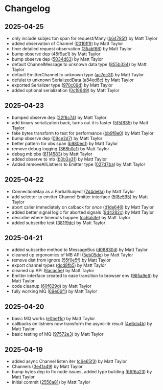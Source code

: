 # Changelog


## 2025-04-25
- only include subjec ton span for request/Many ([b64795f](https://github.com/mjt-engine/mb/commit/b64795f33570a14973c0a11a220803cee391eb7f)) by Matt Taylor
- added observation of Channel ([0010ff9](https://github.com/mjt-engine/mb/commit/0010ff961b0d8cd272d426980a81517b28c54b0e)) by Matt Taylor
- finer detailed request observation ([35abf66](https://github.com/mjt-engine/mb/commit/35abf6654131c52baa947cc766a1a554f325f5f7)) by Matt Taylor
- bump observe dep ([45f9ac1](https://github.com/mjt-engine/mb/commit/45f9ac1236a2f870a481c2f394f2e49278198ba6)) by Matt Taylor
- bump observe dep ([5034d63](https://github.com/mjt-engine/mb/commit/5034d639210f80b017b28e7902e7d39751cf5b3d)) by Matt Taylor
- default ChannelMessage to unknown data type ([855b334](https://github.com/mjt-engine/mb/commit/855b334b21f640f976992bfe3808c85d49d07151)) by Matt Taylor
- default EmitterChannel to unknown type ([ac7ec3f](https://github.com/mjt-engine/mb/commit/ac7ec3f9ad4b0317d103cb5c97c73228645b1b8d)) by Matt Taylor
- defulat to unknown SerializedData ([a84ed8c](https://github.com/mjt-engine/mb/commit/a84ed8c5e2e838113e06409f01e9be4afc813aca)) by Matt Taylor
- exported Serializer type ([970c09d](https://github.com/mjt-engine/mb/commit/970c09d6c4ab254aad3fada61d007a144b80ae05)) by Matt Taylor
- added optional serialization ([0c19649](https://github.com/mjt-engine/mb/commit/0c1964942ce277ea54a4e054b340bc2813cb8e5c)) by Matt Taylor

## 2025-04-23
- bumped observe dep ([22f8c74](https://github.com/mjt-engine/mb/commit/22f8c7490c18c3283d0823766a3c6ef6006e6ade)) by Matt Taylor
- add binary serialization back, turns out it is faster ([5f5f835](https://github.com/mjt-engine/mb/commit/5f5f835d51dc9787340493697eb3be77bbcb09dd)) by Matt Taylor
- fake bytes transform to test for performance ([bb9f8e0](https://github.com/mjt-engine/mb/commit/bb9f8e0f339852da8c500bc89093cb758aefaed8)) by Matt Taylor
- bump observe dep ([09ce2d7](https://github.com/mjt-engine/mb/commit/09ce2d70160781d4e12e62c2bcef109f30423d50)) by Matt Taylor
- better pattern for obs span ([b980ec1](https://github.com/mjt-engine/mb/commit/b980ec1de3d041523c16870530bac7668bfb7e4f)) by Matt Taylor
- remove debug logging ([368b0c1](https://github.com/mjt-engine/mb/commit/368b0c1b551b8d04ea94b6c356258abffcf8b971)) by Matt Taylor
- debug mb obs ([8114583](https://github.com/mjt-engine/mb/commit/811458314bc4905c2ea1f572ce0d9bc55ca12eec)) by Matt Taylor
- added observe to mb ([b0b3a31](https://github.com/mjt-engine/mb/commit/b0b3a31f89130ff35e5b995d9ee98f278ed4dd27)) by Matt Taylor
- Added removeAllListners to Emitter type ([027d7ba](https://github.com/mjt-engine/mb/commit/027d7ba39d7468b8e21d9346d951c333056e45bf)) by Matt Taylor

## 2025-04-22
- ConnectionMap as a PartialSubject ([7d4de0a](https://github.com/mjt-engine/mb/commit/7d4de0a46b454475b1ba1bba2f53b35b35751e10)) by Matt Taylor
- add selector to emitter Channel Emitter interface ([5f8e595](https://github.com/mjt-engine/mb/commit/5f8e595932cdcb0dc965e01e1ab05d4764733a5a)) by Matt Taylor
- abort caller immediately on calback for _once_ ([d1da646](https://github.com/mjt-engine/mb/commit/d1da646c89ef4fac345655b340b0d233cb94f28a)) by Matt Taylor
- added better signal logic for aborted signals ([9d4282c](https://github.com/mjt-engine/mb/commit/9d4282cb1560c94face088d2d81ffa464d9b49f5)) by Matt Taylor
- describe where timeouts happen ([cc6a53e](https://github.com/mjt-engine/mb/commit/cc6a53eaa579c81577c7887a780afc10d7b9436a)) by Matt Taylor
- added subscribe test ([381f9dc](https://github.com/mjt-engine/mb/commit/381f9dc92343ea097fd0bc11458182d40beeac7a)) by Matt Taylor

## 2025-04-21
- added subscribe method to MessageBus ([d08830d](https://github.com/mjt-engine/mb/commit/d08830de419a313b50859a452a1d8006088b92cf)) by Matt Taylor
- cleaned up ergonomics of MB API ([5eb05de](https://github.com/mjt-engine/mb/commit/5eb05de04029cc60f6c02b15e05ef0c880caff85)) by Matt Taylor
- remove dist from ignore ([55f0e5f](https://github.com/mjt-engine/mb/commit/55f0e5faf89d71a39b051ff5dd9f5916a69f28df)) by Matt Taylor
- export channel types ([dcd8fb5](https://github.com/mjt-engine/mb/commit/dcd8fb5f943b04b1502cf0e37b687157a6a62e9c)) by Matt Taylor
- cleaned up API ([6acac5e](https://github.com/mjt-engine/mb/commit/6acac5e3d141080fca35dda560fe5526e442b699)) by Matt Taylor
- Emitter interface created to ease transition to browser env ([985a9e6](https://github.com/mjt-engine/mb/commit/985a9e6a6816301382b1453c25d17e1e2e841205)) by Matt Taylor
- code cleanup ([60f829d](https://github.com/mjt-engine/mb/commit/60f829d65df2ea25f1f32f905a92cfb0b781d624)) by Matt Taylor
- fully working MQ ([69e06f1](https://github.com/mjt-engine/mb/commit/69e06f1df3b87119fce14fb1f2012e4c03369e27)) by Matt Taylor

## 2025-04-20
- basic MQ works ([e0bef1c](https://github.com/mjt-engine/mb/commit/e0bef1c4d83d371dc0f18129a962b5f934568f1b)) by Matt Taylor
- callbacks on listners now transform the async-itr result ([4e6cb4b](https://github.com/mjt-engine/mb/commit/4e6cb4bdb1f516c40d15b41fd9235d9579a85e47)) by Matt Taylor
- basic testing of MQ ([97572e3](https://github.com/mjt-engine/mb/commit/97572e380b3b87b53d02d83d8a587c1023c8085e)) by Matt Taylor

## 2025-04-19
- added async Channel listen iter ([c6e65f3](https://github.com/mjt-engine/mb/commit/c6e65f38c40c046c99199a28959e6b8fb32a7905)) by Matt Taylor
- Channels ([3e41a49](https://github.com/mjt-engine/mb/commit/3e41a49f5ea48ddfda9f6b11079f28193eb521b2)) by Matt Taylor
- bump bytes dep to fix node issues, added type building ([66f6a23](https://github.com/mjt-engine/mb/commit/66f6a23372e8e1c93e44cda629d753713c3d9787)) by Matt Taylor
- initial commit ([2556a81](https://github.com/mjt-engine/mb/commit/2556a81be299f5b8745d7cd7331d9bf0d1fcba70)) by Matt Taylor
